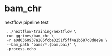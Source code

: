 # bam_chr
nextflow pipeline test




```
 ../nextflow-training/nextflow \
 run ggrimes/bam_chr \
 -r a0d0360937a285fcba3251f5ff4a1b587d8d8e9e \
 --bam_path "bams/*.{bam,bai}" \
 -process.echo
```
